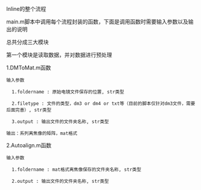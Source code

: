 Inline的整个流程

main.m脚本中调用每个流程封装的函数，下面是调用函数时需要输入参数以及输出的说明

总共分成三大模块

第一个模块是读取数据，并对数据进行预处理

  1.DMToMat.m函数
  
    输入参数
    
      1.foldername : 原始电镜文件保存的位置, str类型
      
      2.filetype : 文件的类型，dm3 or dm4 or txt等（目前的脚本仅针对dm3文件，需要后面完善）, str类型
      
      3.output : 输出文件的文件夹名称, str类型
      
    输出：系列离焦像的矩阵，mat格式
    
  2.Autoalign.m函数
  
    输入参数
      
      1.foldername : mat格式离焦像保存的文件夹名称, str类型
      
      2.output : 输出文件的文件夹名称, str类型
